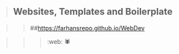 >## Websites, Templates and Boilerplate

>>##https://farhansrepo.github.io/WebDev

>>> :web:
:spider:
